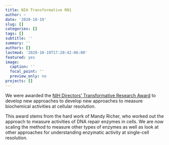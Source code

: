 ```yaml
---
title: NIH Transformative R01
author: ~
date: '2020-10-19'
slug: []
categories: []
tags: []
subtitle: ''
summary: ''
authors: []
lastmod: '2020-10-19T17:20:42-06:00'
featured: yes
image:
  caption: ''
  focal_point: ''
  preview_only: no
projects: []
---
```

We were awarded the [NIH Directors' Transformative Research Award](https://commonfund.nih.gov/TRA/recipients) to develop new approaches to develop new approaches to measure biochemical activities at cellular resolution.

This award stems from the hard work of Mandy Richer, who worked out the approach to measure activities of DNA repair enzymes in cells. We are now scaling the method to measure other types of enzymes as well as look at other approaches for understanding enzymatic activity at single-cell resolution.
